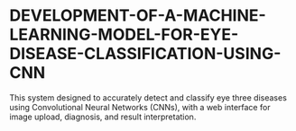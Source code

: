 # DEVELOPMENT-OF-A-MACHINE-LEARNING-MODEL-FOR-EYE-DISEASE-CLASSIFICATION-USING-CNN
This system designed to accurately detect and classify eye three diseases using Convolutional Neural Networks (CNNs), with a web interface for image upload, diagnosis, and result interpretation.
